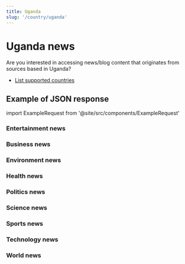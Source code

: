 ```yaml
---
title: Uganda
slug: '/country/uganda'
---
```


# Uganda news

Are you interested in accessing news/blog content that originates from sources based in Uganda?

- [List supported countries](/get-articles/countries)

## Example of JSON response

import ExampleRequest from '@site/src/components/ExampleRequest'

### Entertainment news
<ExampleRequest url="https://api.apitube.io/v1/news/articles?limit=2&category=news/Arts_and_Entertainment&country=ug"></ExampleRequest>

### Business news
<ExampleRequest url="https://api.apitube.io/v1/news/articles?limit=2&category=news/Business&country=ug"></ExampleRequest>

### Environment news
<ExampleRequest url="https://api.apitube.io/v1/news/articles?limit=2&category=news/Environment&country=ug"></ExampleRequest>

### Health news
<ExampleRequest url="https://api.apitube.io/v1/news/articles?limit=2&category=news/Health&country=ug"></ExampleRequest>

### Politics news
<ExampleRequest url="https://api.apitube.io/v1/news/articles?limit=2&category=news/Politics&country=ug"></ExampleRequest>

### Science news
<ExampleRequest url="https://api.apitube.io/v1/news/articles?limit=2&category=news/Science&country=ug"></ExampleRequest>

### Sports news
<ExampleRequest url="https://api.apitube.io/v1/news/articles?limit=2&category=news/Sports&country=ug"></ExampleRequest>

### Technology news
<ExampleRequest url="https://api.apitube.io/v1/news/articles?limit=2&category=news/Technology&country=ug"></ExampleRequest>

### World news
<ExampleRequest url="https://api.apitube.io/v1/news/articles?limit=2&category=news/World&country=ug"></ExampleRequest>
